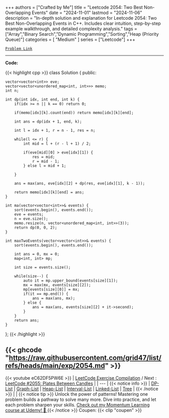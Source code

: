 
+++
authors = ["Crafted by Me"]
title = "Leetcode 2054: Two Best Non-Overlapping Events"
date = "2024-11-01"
lastmod = "2024-11-06"
description = "In-depth solution and explanation for Leetcode 2054: Two Best Non-Overlapping Events in C++. Includes clear intuition, step-by-step example walkthrough, and detailed complexity analysis."
tags = ["Array","Binary Search","Dynamic Programming","Sorting","Heap (Priority Queue)"]
categories = [
    "Medium"
]
series = ["Leetcode"]
+++



[`Problem Link`](https://leetcode.com/problems/two-best-non-overlapping-events/description/)

---

**Code:**

{{< highlight cpp >}}
class Solution {
public:
    
    vector<vector<int>> eve;
    vector<vector<unordered_map<int, int>>> memo;
    int n;
    
    int dp(int idx, int end, int k) {
        if(idx >= n || k == 0) return 0;
        
        if(memo[idx][k].count(end)) return memo[idx][k][end];
        
        int ans = dp(idx + 1, end, k);
        
        int l = idx + 1, r = n - 1, res = n;
        
        while(l <= r) {
            int mid = l + (r - l + 1) / 2;
            
            if(eve[mid][0] > eve[idx][1]) {
                res = mid;
                r = mid - 1;
            } else l = mid + 1;
            
        }
        
        ans = max(ans, eve[idx][2] + dp(res, eve[idx][1], k - 1));
        
        return memo[idx][k][end] = ans;
    }
    
    int ma(vector<vector<int>>& events) {
        sort(events.begin(), events.end());
        eve = events;
        n = eve.size();
        memo.resize(n, vector<unordered_map<int, int>>(3));
        return dp(0, 0, 2);        
    }
    
    int maxTwoEvents(vector<vector<int>>& events) {
        sort(events.begin(), events.end());
        
        int ans = 0, mx = 0;
        map<int, int> mp;
        
        int size = events.size();
        
        while(size--) {
            auto it = mp.upper_bound(events[size][1]);
            mx = max(mx, events[size][2]);
            mp[events[size][0]] = mx;
            if(it == mp.end()) {
                ans = max(ans, mx);
            } else {
                ans = max(ans, events[size][2] + it->second);
            }
        }
        return ans;
    }
};
{{< /highlight >}}

{{< ghcode "https://raw.githubusercontent.com/grid47/list/refs/heads/main/exp/2054.md" >}}
---
{{< youtube eC62DF5PW6E >}}
| [LeetCode Exercise Compilation](https://grid47.xyz/leetcode/) / Next : [LeetCode #2055: Plates Between Candles](https://grid47.xyz/posts/leetcode_2055) |
| --- |
{{< notice info >}}
| [DP-List](https://grid47.xyz/lists/dp/) | [Graph-List](https://grid47.xyz/lists/graph/) | [Heap-List](https://grid47.xyz/lists/heap/) | [Interval-List](https://grid47.xyz/lists/interval/) | [Linked-List](https://grid47.xyz/lists/ll/) | [Tree](https://grid47.xyz/lists/tree/) |
{{< /notice >}}
| |
{{< notice tip >}}
Unlock the power of patterns! Mastering one problem builds a pathway to solve many more. Dive into practice, and let each problem sharpen your skills. [Check out my Momentum Learning course at Udemy! 🚀 ](https://www.udemy.com/course/algorithms-and-data-structures-in-cpp/)
{{< /notice >}}
Coupen: {{< clip "coupen" >}}
